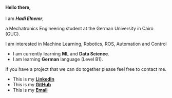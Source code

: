 #### Hello there, 
I am **_Hadi Elnemr_**,

a Mechatronics Engineering student at the German University in Cairo (GUC).

I am interested in Machine Learning, Robotics, ROS, Automation and Control

* I am currently learning **ML** and **Data Science**.
* I am learning **German** language (Level B1).


If you have a project that we can do together please feel free to contact me. 
* This is my [**LinkedIn**](https://www.linkedin.com/in/hadi-elnemr/)
* This is my [**GitHub**](https://github.com/HadiElnemr)
* This is my [**Email**](hadi.elnemr@gmail.com)
 
